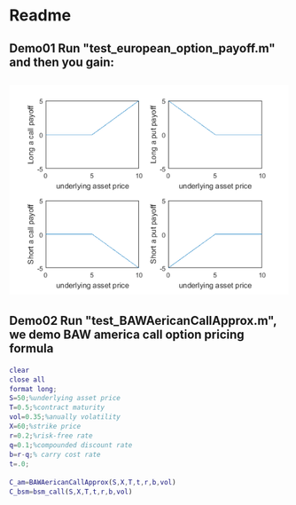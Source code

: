 # Readme
## Demo01 Run "test_european_option_payoff.m" and then you gain: 
## ![Mou](/utils/four_diagram_euro.png)

## Demo02 Run "test_BAWAericanCallApprox.m", we demo BAW america call option pricing formula
```matlab
clear 
close all
format long;
S=50;%underlying asset price
T=0.5;%contract maturity
vol=0.35;%anually volatility
X=60;%strike price
r=0.2;%risk-free rate
q=0.1;%compounded discount rate
b=r-q;% carry cost rate
t=.0;

C_am=BAWAericanCallApprox(S,X,T,t,r,b,vol)
C_bsm=bsm_call(S,X,T,t,r,b,vol)
```
